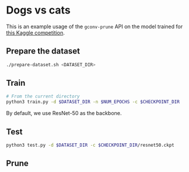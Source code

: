 # Dogs vs cats

This is an example usage of the `gconv-prune` API on the model trained for [this Kaggle competition](https://www.kaggle.com/c/dogs-vs-cats/data).

## Prepare the dataset

```sh
./prepare-dataset.sh <DATASET_DIR>
```

## Train

```sh
# From the current directory
python3 train.py -d $DATASET_DIR -n $NUM_EPOCHS -c $CHECKPOINT_DIR
```

By default, we use ResNet-50 as the backbone.

## Test

```sh
python3 test.py -d $DATASET_DIR -c $CHECKPOINT_DIR/resnet50.ckpt
```

## Prune
